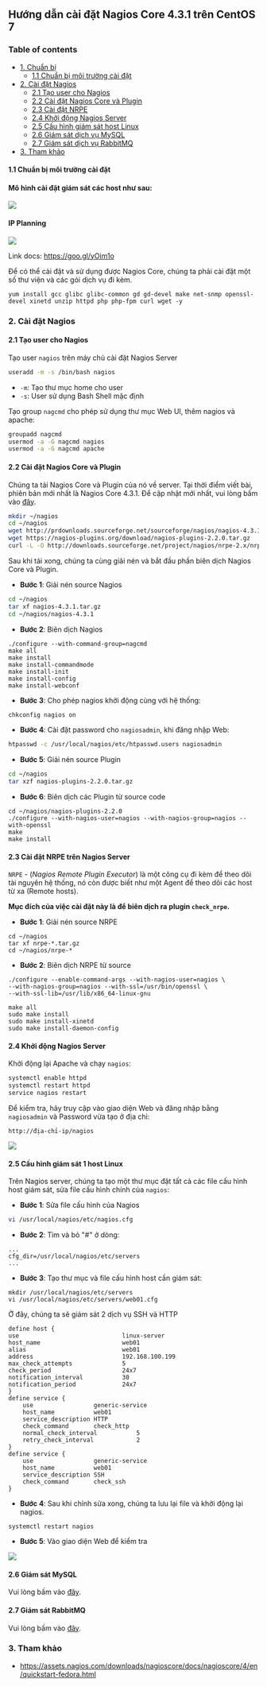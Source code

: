 ## Hướng dẫn cài đặt Nagios Core 4.3.1 trên CentOS 7

### Table of contents


- [ 1. Chuẩn bị ](#1)
    - [1.1 Chuẩn bị môi trường cài đặt](#1.1)
- [ 2. Cài đặt Nagios ](#2)
    - [2.1 Tạo user cho Nagios](#2.1)
    - [2.2 Cài đặt Nagios Core và Plugin](#2.2)
    - [2.3 Cài đặt NRPE](#2.3)
    - [2.4 Khởi động Nagios Server](#2.4)
    - [2.5 Cấu hình giám sát host Linux](#2.5)
    - [2.6 Giám sát dịch vụ MySQL](#2.6)
    - [2.7 Giám sát dịch vụ RabbitMQ](#2.7)
- [3. Tham khảo](#3)

<a name="1.1"></a>
#### 1.1 Chuẩn bị môi trường cài đặt

#### Mô hình cài đặt giám sát các host như sau:

<img src="../../images/topo.png" />

#### IP Planning

<img src="../../images/IP-Planning.png" />

Link docs: https://goo.gl/yOim1o

Để có thể cài đặt và sử dụng được Nagios Core, chúng ta phải cài đặt một số thư viện và các gói dịch vụ đi kèm.

```
yum install gcc glibc glibc-common gd gd-devel make net-snmp openssl-devel xinetd unzip httpd php php-fpm curl wget -y
```

<a name="2"></a>
### 2. Cài đặt Nagios

<a name="2.1"></a>
#### 2.1 Tạo user cho Nagios

Tạo user `nagios` trên máy chủ cài đặt Nagios Server

```sh
useradd -m -s /bin/bash nagios
```

- `-m`: Tạo thư mục home cho user
- `-s`: User sử dụng Bash Shell mặc định

Tạo group `nagcmd` cho phép sử dụng thư mục Web UI, thêm nagios và apache:

```sh
groupadd nagcmd
usermod -a -G nagcmd nagios
usermod -a -G nagcmd apache
```

<a name="2.2"></a>
#### 2.2 Cài đặt Nagios Core và Plugin

Chúng ta tải Nagios Core và Plugin của nó về server. Tại thời điểm viết bài, phiên bản mới nhất là Nagios Core 4.3.1. Để cập nhật mới nhất, vui lòng bấm vào [đây](https://www.nagios.org/download/).

```sh
mkdir ~/nagios
cd ~/nagios
wget http://prdownloads.sourceforge.net/sourceforge/nagios/nagios-4.3.1.tar.gz
wget https://nagios-plugins.org/download/nagios-plugins-2.2.0.tar.gz
curl -L -O http://downloads.sourceforge.net/project/nagios/nrpe-2.x/nrpe-2.15/nrpe-2.15.tar.gz
```

Sau khi tải xong, chúng ta cùng giải nén và bắt đầu phần biên dịch Nagios Core và Plugin.

- **Bước 1**: Giải nén source Nagios

```sh
cd ~/nagios
tar xf nagios-4.3.1.tar.gz
cd ~/nagios/nagios-4.3.1
```

- **Bước 2**: Biên dịch Nagios

```
./configure --with-command-group=nagcmd 
make all
make install
make install-commandmode
make install-init
make install-config
make install-webconf
```

- **Bước 3**: Cho phép nagios khởi động cùng với hệ thống:

```sh
chkconfig nagios on
```

- **Bước 4**: Cài đặt password cho `nagiosadmin`, khi đăng nhập Web:

```sh
htpasswd -c /usr/local/nagios/etc/htpasswd.users nagiosadmin
```

- **Bước 5**: Giải nén source Plugin

```sh
cd ~/nagios
tar xzf nagios-plugins-2.2.0.tar.gz
```

- **Bước 6**: Biên dịch các Plugin từ source code

```
cd ~/nagios/nagios-plugins-2.2.0
./configure --with-nagios-user=nagios --with-nagios-group=nagios --with-openssl
make
make install
```

<a name="2.3"></a>
#### 2.3 Cài đặt NRPE trên Nagios Server

`NRPE` - (*Nagios Remote Plugin Executor*) là một công cụ đi kèm để theo dõi tài nguyên hệ thống, nó còn được biết như một Agent để theo dõi các host từ xa (Remote hosts).

**Mục đích của việc cài đặt này là để biên dịch ra plugin `check_nrpe`.**

- **Bước 1**: Giải nén source NRPE

```
cd ~/nagios
tar xf nrpe-*.tar.gz
cd ~/nagios/nrpe-*
```

- **Bước 2**: Biên dịch NRPE từ source

```
./configure --enable-command-args --with-nagios-user=nagios \
--with-nagios-group=nagios --with-ssl=/usr/bin/openssl \
--with-ssl-lib=/usr/lib/x86_64-linux-gnu

make all
sudo make install
sudo make install-xinetd
sudo make install-daemon-config
```

<a name="2.4"></a>
#### 2.4 Khởi động Nagios Server

Khởi động lại Apache và chạy `nagios`:

```sh
systemctl enable httpd
systemctl restart httpd
service nagios restart
```

Để kiểm tra, hãy truy cập vào giao diện Web và đăng nhập bằng `nagiosadmin` và Password vừa tạo ở địa chỉ:

```
http://địa-chỉ-ip/nagios
```

<img src="../../images/nagios-1.png" />

<a name="2.5"></a>
#### 2.5 Cấu hình giám sát 1 host Linux

Trên Nagios server, chúng ta tạo một thư mục đặt tất cả các file cấu hình host giám sát, sửa file cấu hình chính của `nagios`:

- **Bước 1**: Sửa file cấu hình của Nagios

```sh
vi /usr/local/nagios/etc/nagios.cfg
```

- **Bước 2**: Tìm và bỏ "#" ở dòng:

```
...
cfg_dir=/usr/local/nagios/etc/servers
...
```

- **Bước 3**: Tạo thư mục và file cấu hình host cần giám sát:

```
mkdir /usr/local/nagios/etc/servers
vi /usr/local/nagios/etc/servers/web01.cfg
```

Ở đây, chúng ta sẽ giám sát 2 dịch vụ SSH và HTTP

```
define host {
use                             linux-server
host_name                       web01		
alias                           web01
address                         192.168.100.199
max_check_attempts              5
check_period                    24x7
notification_interval           30
notification_period             24x7
}
define service {
    use                 generic-service
    host_name           web01
    service_description HTTP
    check_command       check_http
    normal_check_interval           5 
    retry_check_interval            2
}
define service {
    use                 generic-service
    host_name           web01
    service_description SSH
    check_command       check_ssh
}
```

- **Bước 4**: Sau khi chỉnh sửa xong, chúng ta lưu lại file và khởi động lại nagios.

```
systemctl restart nagios
```

- **Bước 5**: Vào giao diện Web để kiểm tra

<img src="../../images/nagios-2.png" />

<a name="2.6"></a>
#### 2.6 Giám sát MySQL

Vui lòng bấm vào [đây](4.Monitor-MySQL.md).

<a name="2.7"></a>
#### 2.7 Giám sát RabbitMQ

Vui lòng bấm vào [đây](5.Monitor-RabbitMQ.md).

<a name="3"></a>
### 3. Tham khảo

- https://assets.nagios.com/downloads/nagioscore/docs/nagioscore/4/en/quickstart-fedora.html